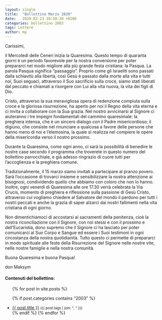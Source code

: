 ```yaml
---
layout: single
title:  "Bollettino Marzo 2020"
date:   2020-02-23 10:50:30 +0200
categories: bollettino 2003
tags: Lettere
author: mp
---
```



Carissimi,

il Mercoledì delle Ceneri inizia la Quaresima. Questo tempo di quaranta giorni è un periodo favorevole per la nostra conversione per poter prepararci nel modo migliore alla più grande festa cristiana: la Pasqua. La parola Pasqua significa “passaggio”. Proprio come gli Israeliti sono passati dalla schiavitù alla libertà, così Gesù è passato dalla morte alla vita e tutti noi, Suoi seguaci, attraverso il Suo sacrificio sulla croce, siamo stati liberati dal peccato e chiamati a risorgere con Lui alla vita nuova, la vita dei figli di Dio. 

Cristo, attraverso la sua meravigliosa opera di redenzione compiuta sulla croce e la gloriosa risurrezione, ha aperto per noi il Regno della vita eterna e ci invita a collaborare con la Sua grazia. Nel nostro avvicinarsi al Signore ci aiuteranno i tre impegni fondamentali del cammino quaresimale: la preghiera intensa, che è un sincero dialogo con il Padre misericordioso; il digiuno, che consiste nel rinunciare a qualcosa a favore delle persone che hanno meno di noi e l’elemosina, la quale si realizza nel compiere le opere della misericordia verso il nostro prossimo. 

Durante la Quaresima, come ogni anno, ci sarà la possibilità di benedire le nostre case secondo il programma che troverete in questo numero del bollettino parrocchiale, e già adesso ringrazio di cuore tutti per l’accoglienza e la preghiera comune. 

Tradizionalmente, il 15 marzo siamo invitati a partecipare al pranzo povero. Sarà l’occasione di trovarci insieme e sensibilizzare la nostra attenzione ai bisognosi, condividendo quello che abbiamo con coloro che non lo hanno. Inoltre, ogni venerdì di Quaresima alle ore 17.30 verrà celebrata la Via Crucis, momento di preghiera e riflessione sulla passione di Gesù Cristo, attraverso cui vogliamo chiedere al Salvatore del mondo il perdono per tutti i nostri peccati e anche la grazia di saper alzarci dai nostri fallimenti nella vita cristiana di ogni giorno. 

Non dimentichiamoci di accostarsi ai sacramenti della penitenza, cioè la nostra riconciliazione con il Signore, con noi stessi e con il prossimo e dell’Eucaristia, dono supremo che il Signore ci ha lasciato per poter comunicarci al Suo Corpo e Sangue ed essere i Suoi testimoni in ogni circostanza della nostra quotidianità. Tutto questo ci permette di prepararci in modo spirituale alle feste della Risurrezione del Signore nelle nostre vite, nelle nostre famiglie e nella nostra comunità.

Buona Quaresima e buona Pasqua!


don Maksym


<div class="notice--info">
<h4>Contenuti del bollettino:</h4>
<ul>
{% for post in site.posts %}

  {% if post.categories contains "2003" %}
  <li>
    <a href="{{ post.url }}">{{ post.title }}</a>
    <small>({{ post.tags | join: ", " }})</small>
  </li>
  {% endif %}
{% endfor %}
</ul>
</div>

